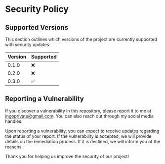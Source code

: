 # Security Policy

## Supported Versions

This section outlines which versions of the project are currently supported with security updates.

| Version | Supported          |
| ------- | ------------------ |
| 0.1.0   | :x: |
| 0.2.0   | :x: |
| 0.3.0   | :white_check_mark: |


## Reporting a Vulnerability

If you discover a vulnerability in this repository, please report it to me at ingoprivate@gmail.com. You can also reach out through my social media handles.

Upon reporting a vulnerability, you can expect to receive updates regarding the status of your report. If the vulnerability is accepted, we will provide details on the remediation process. If it is declined, we will inform you of the reasons.

Thank you for helping us improve the security of our project!
